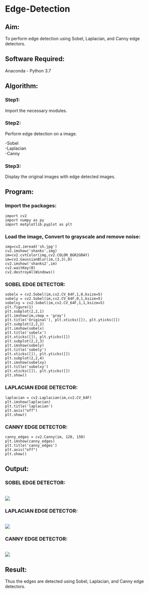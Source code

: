 # Edge-Detection
## Aim:
To perform edge detection using Sobel, Laplacian, and Canny edge detectors.

## Software Required:
Anaconda - Python 3.7

## Algorithm:
### Step1:
Import the necessary modules.
<br>


### Step2:
Perform edge detection on a image.

-Sobel<br>
-Laplacian<br>
-Canny
<br>

### Step3:
Display the original images with edge detected images.
<br>


 
## Program:


### Import the packages:
```
import cv2
import numpy as py
import matplotlib.pyplot as plt
```
### Load the image, Convert to grayscale and remove noise:
```
img=cv2.imread('sh.jpg')
cv2.imshow('shanks',img)
im=cv2.cvtColor(img,cv2.COLOR_BGR2GRAY)
im=cv2.GaussianBlur(im,(3,3),0)
cv2.imshow('shanks2',im)
cv2.waitKey(0)
cv2.destroyAllWindows()
```
### SOBEL EDGE DETECTOR:
```
sobelx = cv2.Sobel(im,cv2.CV_64F,1,0,ksize=5)
sobely = cv2.Sobel(im,cv2.CV_64F,0,1,ksize=5)
sobelxy = cv2.Sobel(im,cv2.CV_64F,1,1,ksize=5)
plt.figure(1)
plt.subplot(2,2,1)
plt.imshow(im,cmap = 'gray')
plt.title('Original'), plt.xticks([]), plt.yticks([])
plt.subplot(2,2,2)
plt.imshow(sobelx)
plt.title('sobelx')
plt.xticks([]), plt.yticks([])
plt.subplot(2,2,3)
plt.imshow(sobely)
plt.title('sobely')
plt.xticks([]), plt.yticks([])
plt.subplot(2,2,4)
plt.imshow(sobelxy)
plt.title('sobelxy')
plt.xticks([]), plt.yticks([])
plt.show()
```
### LAPLACIAN EDGE DETECTOR:
```
laplacian = cv2.Laplacian(im,cv2.CV_64F)
plt.imshow(laplacian)
plt.title('laplacian')
plt.axis("off")
plt.show()

```
### CANNY EDGE DETECTOR:
```
canny_edges = cv2.Canny(im, 120, 150)
plt.imshow(canny_edges)
plt.title('canny_edges')
plt.axis("off")
plt.show()
```


## Output:
### SOBEL EDGE DETECTOR:

<br>
<img src='https://user-images.githubusercontent.com/93427246/231668151-52017a40-154c-4b52-851f-1f46359db9c7.png'>


<br>



### LAPLACIAN EDGE DETECTOR:

<br>

<img src='https://user-images.githubusercontent.com/93427246/231668223-999fc7fc-815c-4231-8b45-7d8110c56f8f.png'>
<br>



### CANNY EDGE DETECTOR:

<br>

<img src='https://user-images.githubusercontent.com/93427246/231668307-71bccd79-1470-4ef9-9efa-a52dc77c354b.png'>
<br>


## Result:
Thus the edges are detected using Sobel, Laplacian, and Canny edge detectors.
